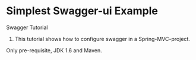 Simplest Swagger-ui Example
===================================

Swagger Tutorial

1. This tutorial shows how to configure swagger in a Spring-MVC-project.


Only pre-requisite, JDK 1.6 and Maven.
